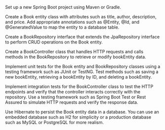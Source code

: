 Set up a new Spring Boot project using Maven or Gradle.

Create a Book entity class with attributes such as title, author, description, and price. Add appropriate annotations such as @Entity, @Id, and @GeneratedValue to map the entity to a database table.

Create a BookRepository interface that extends the JpaRepository interface to perform CRUD operations on the Book entity.

Create a BookController class that handles HTTP requests and calls methods in the BookRepository to retrieve or modify bookEntity data.

Implement unit tests for the Book entity and BookRepository classes using a testing framework such as JUnit or TestNG. Test methods such as saving a new bookEntity, retrieving a bookEntity by ID, and deleting a bookEntity.

Implement integration tests for the BookController class to test the HTTP endpoints and verify that the controller interacts correctly with the repository. Use a testing framework such as Spring Boot Test or Rest Assured to simulate HTTP requests and verify the response data.

Use Hibernate to persist the Book entity data in a database. You can use an embedded database such as H2 for simplicity or a production database such as MySQL or PostgreSQL for more realism.
